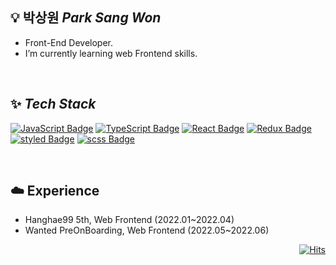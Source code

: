 
## 💡 박상원 *Park Sang Won*

- Front-End Developer.
- I’m currently learning web Frontend skills.


<br>

## ✨ *Tech Stack*

[![JavaScript Badge](https://img.shields.io/badge/JavaScript-F7DF1E?style=flat-square&logo=JavaScript&logoColor=white)](https://javascript.info/)
[![TypeScript Badge](https://img.shields.io/badge/TypeScript-007ACC?style=flat-square&logo=TypeScript&logoColor=white)](https://www.typescriptlang.org/)
[![React Badge](https://img.shields.io/badge/React-61DAFB?style=flat-square&logo=React&logoColor=white)](https://reactjs.org/)
[![Redux Badge](https://img.shields.io/badge/redux-764ABC?style=flat-square&logo=redux&logoColor=white)](https://ko.redux.js.org/)
[![styled Badge](https://img.shields.io/badge/StyledComponents-DB7093?style=flat-square&logo=styled-components&logoColor=white)]()
[![scss Badge](https://img.shields.io/badge/SCSS-CC6699?style=flat-square&logo=Sass&logoColor=white)]()
<!-- [![styled Badge](http://img.shields.io/badge/socket.io-010101?style=flat-square&logo=socket.io&logoColor=white)](https://socket.io/) -->

<br>

## ☁️ Experience

- Hanghae99 5th, Web Frontend (2022.01~2022.04)
- Wanted PreOnBoarding, Web Frontend (2022.05~2022.06)


<div align="right">

[![Hits](https://hits.seeyoufarm.com/api/count/incr/badge.svg?url=https://github.com/wkqkel&count_bg=%23FDC8F8CB&title_bg=%23F54D4D96&icon=smugmug.svg&icon_color=%23E7E7E7&title=hits&edge_flat=false)](https://github.com/wkqkel)
</div>
